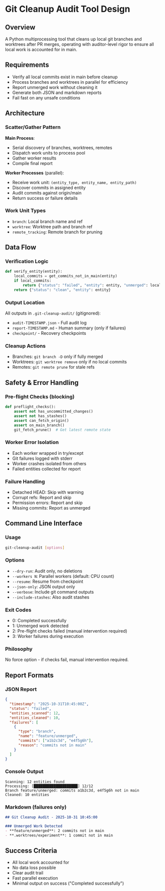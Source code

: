 # Git Cleanup Audit Tool Design

## Overview
A Python multiprocessing tool that cleans up local git branches and worktrees after PR merges, operating with auditor-level rigor to ensure all local work is accounted for in main.

## Requirements
- Verify all local commits exist in main before cleanup
- Process branches and worktrees in parallel for efficiency
- Report unmerged work without cleaning it
- Generate both JSON and markdown reports
- Fail fast on any unsafe conditions

## Architecture

### Scatter/Gather Pattern
**Main Process**:
- Serial discovery of branches, worktrees, remotes
- Dispatch work units to process pool
- Gather worker results
- Compile final report

**Worker Processes** (parallel):
- Receive work unit: `(entity_type, entity_name, entity_path)`
- Discover commits in assigned entity
- Audit commits against origin/main
- Return success or failure details

### Work Unit Types
- `branch`: Local branch name and ref
- `worktree`: Worktree path and branch ref
- `remote_tracking`: Remote branch for pruning

## Data Flow

### Verification Logic
```python
def verify_entity(entity):
    local_commits = get_commits_not_in_main(entity)
    if local_commits:
        return {"status": "failed", "entity": entity, "unmerged": local_commits}
    return {"status": "clean", "entity": entity}
```

### Output Location
All outputs in `.git-cleanup-audit/` (gitignored):
- `audit-TIMESTAMP.json` - Full audit log
- `report-TIMESTAMP.md` - Human summary (only if failures)
- `checkpoint/` - Recovery checkpoints

### Cleanup Actions
- Branches: `git branch -D` only if fully merged
- Worktrees: `git worktree remove` only if no local commits
- Remotes: `git remote prune` for stale refs

## Safety & Error Handling

### Pre-flight Checks (blocking)
```python
def preflight_checks():
    assert not has_uncommitted_changes()
    assert not has_stashes()
    assert can_fetch_origin()
    assert on_main_branch()
    git_fetch_prune()  # Get latest remote state
```

### Worker Error Isolation
- Each worker wrapped in try/except
- Git failures logged with stderr
- Worker crashes isolated from others
- Failed entities collected for report

### Failure Handling
- Detached HEAD: Skip with warning
- Corrupt refs: Report and skip
- Permission errors: Report and skip
- Missing commits: Report as unmerged

## Command Line Interface

### Usage
```bash
git-cleanup-audit [options]
```

### Options
- `--dry-run`: Audit only, no deletions
- `--workers N`: Parallel workers (default: CPU count)
- `--resume`: Resume from checkpoint
- `--json-only`: JSON output only
- `--verbose`: Include git command outputs
- `--include-stashes`: Also audit stashes

### Exit Codes
- 0: Completed successfully
- 1: Unmerged work detected
- 2: Pre-flight checks failed (manual intervention required)
- 3: Worker failures during execution

### Philosophy
No force option - if checks fail, manual intervention required.

## Report Formats

### JSON Report
```json
{
  "timestamp": "2025-10-31T10:45:00Z",
  "status": "failed",
  "entities_scanned": 12,
  "entities_cleaned": 10,
  "failures": [
    {
      "type": "branch",
      "name": "feature/unmerged",
      "commits": ["a1b2c3d", "e4f5g6h"],
      "reason": "commits not in main"
    }
  ]
}
```

### Console Output
```
Scanning: 12 entities found
Processing: [████████████████████] 12/12
Branch feature/unmerged: commits a1b2c3d, e4f5g6h not in main
Cleaned: 10 entities
```

### Markdown (failures only)
```markdown
## Git Cleanup Audit - 2025-10-31 10:45:00

### Unmerged Work Detected
- **feature/unmerged**: 2 commits not in main
- **.worktrees/experiment**: 1 commit not in main
```

## Success Criteria
- All local work accounted for
- No data loss possible
- Clear audit trail
- Fast parallel execution
- Minimal output on success ("Completed successfully")